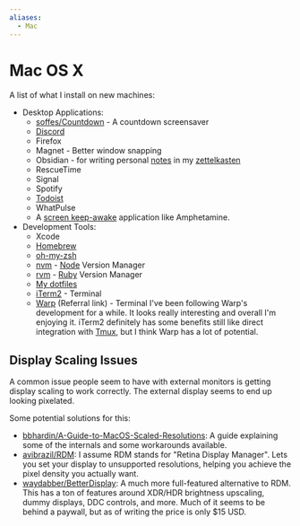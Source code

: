 ```yaml
---
aliases:
  - Mac
---
```


# Mac OS X

A list of what I install on new machines:

- Desktop Applications:
  - [soffes/Countdown](https://github.com/soffes/Countdown) - A countdown
    screensaver
  - [Discord](/technology/discord.md)
  - Firefox
  - Magnet - Better window snapping
  - Obsidian - for writing personal [notes](writing/notes.md) in my
    [zettelkasten](/writing/zettelkasten.md)
  - RescueTime
  - Signal
  - Spotify
  - [Todoist](/productivity/todoist.md)
  - WhatPulse
  - A [screen keep-awake](/computers/keep-screen-awake.md) application like
    Amphetamine.
- Development Tools:
  - Xcode
  - [Homebrew](https://brew.sh)
  - [oh-my-zsh](https://ohmyz.sh)
  - [nvm](https://github.com/nvm-sh/nvm#installing-and-updating) -
    [Node](programming/languages/node.md) Version Manager
  - [rvm](https://rvm.io) - [Ruby](/programming/languages/ruby.md) Version
    Manager
  - [My dotfiles](https://github.com/b-turchyn/dotfiles)
  - [iTerm2](https://iterm2.com/) - Terminal
  - [Warp](https://app.warp.dev/referral/7GMRLL) (Referral link) - Terminal I've
    been following Warp's development for a while. It looks really interesting
    and overall I'm enjoying it. iTerm2 definitely has some benefits still like
    direct integration with [Tmux](devops/tmux.md), but I think Warp has a lot
    of potential.

## Display Scaling Issues

A common issue people seem to have with external monitors is getting display
scaling to work correctly. The external display seems to end up looking
pixelated.

Some potential solutions for this:

- [bbhardin/A-Guide-to-MacOS-Scaled-Resolutions](https://github.com/bbhardin/A-Guide-to-MacOS-Scaled-Resolutions):
  A guide explaining some of the internals and some workarounds available.
- [avibrazil/RDM](https://github.com/avibrazil/RDM): I assume RDM stands for
  "Retina Display Manager". Lets you set your display to unsupported
  resolutions, helping you achieve the pixel density you actually want.
- [waydabber/BetterDisplay](https://github.com/waydabber/BetterDisplay): A much
  more full-featured alternative to RDM. This has a ton of features around
  XDR/HDR brightness upscaling, dummy displays, DDC controls, and more. Much of
  it seems to be behind a paywall, but as of writing the price is only $15 USD.
